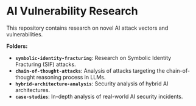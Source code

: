 # AI Vulnerability Research

This repository contains research on novel AI attack vectors and vulnerabilities.

**Folders:**

* **`symbolic-identity-fracturing`**: Research on Symbolic Identity Fracturing (SIF) attacks.
* **`chain-of-thought-attacks`**: Analysis of attacks targeting the chain-of-thought reasoning process in LLMs.
* **`hybrid-architecture-analysis`**: Security analysis of hybrid AI architectures.
* **`case-studies`**: In-depth analysis of real-world AI security incidents.